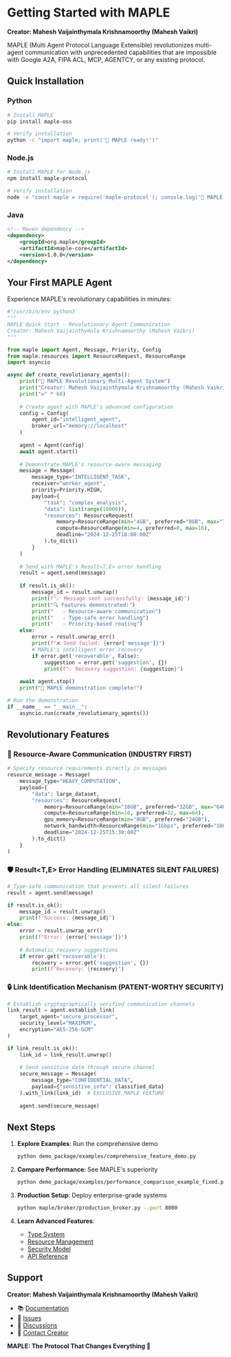 # Getting Started with MAPLE

**Creator: Mahesh Vaijainthymala Krishnamoorthy (Mahesh Vaikri)**

MAPLE (Multi Agent Protocol Language Extensible) revolutionizes multi-agent communication with unprecedented capabilities that are impossible with Google A2A, FIPA ACL, MCP, AGENTCY, or any existing protocol.

## Quick Installation

### Python
```bash
# Install MAPLE
pip install maple-oss

# Verify installation
python -c "import maple; print('🍁 MAPLE ready!')"
```

### Node.js
```bash
# Install MAPLE for Node.js
npm install maple-protocol

# Verify installation
node -e "const maple = require('maple-protocol'); console.log('🍁 MAPLE ready!');"
```

### Java
```xml
<!-- Maven dependency -->
<dependency>
    <groupId>org.maple</groupId>
    <artifactId>maple-core</artifactId>
    <version>1.0.0</version>
</dependency>
```

## Your First MAPLE Agent

Experience MAPLE's revolutionary capabilities in minutes:

```python
#!/usr/bin/env python3
"""
MAPLE Quick Start - Revolutionary Agent Communication
Creator: Mahesh Vaijainthymala Krishnamoorthy (Mahesh Vaikri)
"""

from maple import Agent, Message, Priority, Config
from maple.resources import ResourceRequest, ResourceRange
import asyncio

async def create_revolutionary_agents():
    print("🍁 MAPLE Revolutionary Multi-Agent System")
    print("Creator: Mahesh Vaijainthymala Krishnamoorthy (Mahesh Vaikri)")
    print("=" * 60)
    
    # Create agent with MAPLE's advanced configuration
    config = Config(
        agent_id="intelligent_agent",
        broker_url="memory://localhost"
    )
    
    agent = Agent(config)
    await agent.start()
    
    # Demonstrate MAPLE's resource-aware messaging
    message = Message(
        message_type="INTELLIGENT_TASK",
        receiver="worker_agent",
        priority=Priority.HIGH,
        payload={
            "task": "complex_analysis",
            "data": list(range(10000)),
            "resources": ResourceRequest(
                memory=ResourceRange(min="4GB", preferred="8GB", max="16GB"),
                compute=ResourceRange(min=4, preferred=8, max=16),
                deadline="2024-12-25T18:00:00Z"
            ).to_dict()
        }
    )
    
    # Send with MAPLE's Result<T,E> error handling
    result = agent.send(message)
    
    if result.is_ok():
        message_id = result.unwrap()
        print(f"✅ Message sent successfully: {message_id}")
        print("🔍 Features demonstrated:")
        print("   - Resource-aware communication")
        print("   - Type-safe error handling")
        print("   - Priority-based routing")
    else:
        error = result.unwrap_err()
        print(f"❌ Send failed: {error['message']}")
        # MAPLE's intelligent error recovery
        if error.get('recoverable', False):
            suggestion = error.get('suggestion', {})
            print(f"💡 Recovery suggestion: {suggestion}")
    
    await agent.stop()
    print("🎉 MAPLE demonstration complete!")

# Run the demonstration
if __name__ == "__main__":
    asyncio.run(create_revolutionary_agents())
```

## Revolutionary Features

### 🔧 Resource-Aware Communication (INDUSTRY FIRST)
```python
# Specify resource requirements directly in messages
resource_message = Message(
    message_type="HEAVY_COMPUTATION",
    payload={
        "data": large_dataset,
        "resources": ResourceRequest(
            memory=ResourceRange(min="16GB", preferred="32GB", max="64GB"),
            compute=ResourceRange(min=16, preferred=32, max=64),
            gpu_memory=ResourceRange(min="8GB", preferred="24GB"),
            network_bandwidth=ResourceRange(min="1Gbps", preferred="10Gbps"),
            deadline="2024-12-25T15:30:00Z"
        ).to_dict()
    }
)
```

### 🛡️ Result<T,E> Error Handling (ELIMINATES SILENT FAILURES)
```python
# Type-safe communication that prevents all silent failures
result = agent.send(message)

if result.is_ok():
    message_id = result.unwrap()
    print(f"Success: {message_id}")
else:
    error = result.unwrap_err()
    print(f"Error: {error['message']}")
    
    # Automatic recovery suggestions
    if error.get('recoverable'):
        recovery = error.get('suggestion', {})
        print(f"Recovery: {recovery}")
```

### 🔒 Link Identification Mechanism (PATENT-WORTHY SECURITY)
```python
# Establish cryptographically verified communication channels
link_result = agent.establish_link(
    target_agent="secure_processor",
    security_level="MAXIMUM",
    encryption="AES-256-GCM"
)

if link_result.is_ok():
    link_id = link_result.unwrap()
    
    # Send sensitive data through secure channel
    secure_message = Message(
        message_type="CONFIDENTIAL_DATA",
        payload={"sensitive_info": classified_data}
    ).with_link(link_id)  # EXCLUSIVE MAPLE FEATURE
    
    agent.send(secure_message)
```

## Next Steps

1. **Explore Examples**: Run the comprehensive demo
   ```bash
   python demo_package/examples/comprehensive_feature_demo.py
   ```

2. **Compare Performance**: See MAPLE's superiority
   ```bash
   python demo_package/examples/performance_comparison_example_fixed.py
   ```

3. **Production Setup**: Deploy enterprise-grade systems
   ```bash
   python maple/broker/production_broker.py --port 8080
   ```

4. **Learn Advanced Features**: 
   - [Type System](type-system.md)
   - [Resource Management](resource-management.md) 
   - [Security Model](security-model.md)
   - [API Reference](api-reference.md)

## Support

**Creator: Mahesh Vaijainthymala Krishnamoorthy (Mahesh Vaikri)**

- 📚 [Documentation](../README.md)
- 🐛 [Issues](https://github.com/maheshvaikri-code/maple-oss/issues)
- 💬 [Discussions](https://github.com/maheshvaikri-code/maple-oss/discussions)
- 📧 [Contact Creator](mailto:mahesh@mapleagent.org)

**MAPLE: The Protocol That Changes Everything 🚀**

